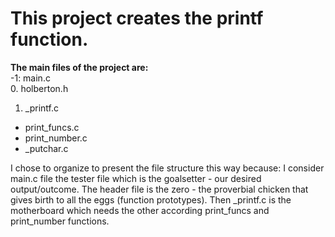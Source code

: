 # This project creates the printf function.
**The main files of the project are:**<br>
-1: main.c<br>
0. holberton.h<br>
1. _printf.c<br>
  * print_funcs.c
  * print_number.c
  * _putchar.c

  I chose to organize to present the file structure this way
  because: I consider main.c file the tester file which is the goalsetter -
  our desired output/outcome. The header file is the zero - the proverbial
  chicken that gives birth to all the eggs (function prototypes). Then
  _printf.c is the motherboard which needs the other according print_funcs
  and print_number functions.






